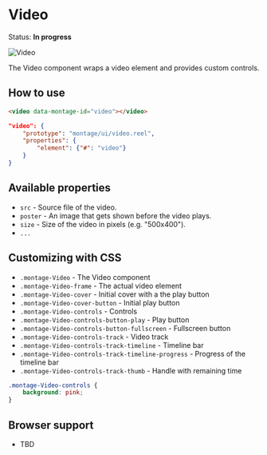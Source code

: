 # Video

Status: __In progress__

![Video](https://raw.github.com/montagejs/digit/master/video.reel/screenshot.png)

The Video component wraps a video element and provides custom controls.

## How to use

```html
<video data-montage-id="video"></video>
```

```json
"video": {
    "prototype": "montage/ui/video.reel",
    "properties": {
        "element": {"#": "video"}
    }
}
```


## Available properties

* `src` - Source file of the video.
* `poster` - An image that gets shown before the video plays.
* `size` - Size of the video in pixels (e.g. "500x400").
* `...`



## Customizing with CSS

* `.montage-Video` - The Video component
* `.montage-Video-frame` - The actual video element
* `.montage-Video-cover` - Initial cover with a the play button
* `.montage-Video-cover-button` - Initial play button
* `.montage-Video-controls` - Controls
* `.montage-Video-controls-button-play` - Play button
* `.montage-Video-controls-button-fullscreen` - Fullscreen button
* `.montage-Video-controls-track` - Video track
* `.montage-Video-controls-track-timeline` - Timeline bar
* `.montage-Video-controls-track-timeline-progress` - Progress of the timeline bar
* `.montage-Video-controls-track-thumb` - Handle with remaining time


```css
.montage-Video-controls {
    background: pink;
}
```



## Browser support

* TBD
